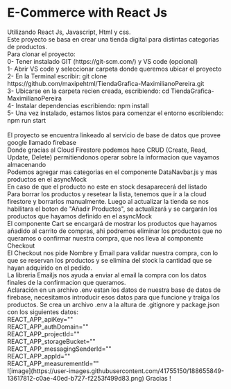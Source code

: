 
<h1>E-Commerce with React Js</h1>
Utilizando React Js, Javascript, Html y css. <br>
Este proyecto se basa en crear una tienda digital para distintas categorias de productos. <br>
Para clonar el proyecto: <br>
0- Tener instalado GIT (https://git-scm.com/) y VS code (opcional)  <br>
1- Abrir VS code y seleccionar carpeta donde queremos ubicar el proyecto <br>
2- En la Terminal escribir: git clone https://github.com/maxipehtml/TiendaGrafica-MaximilianoPereira.git <br>
3- Ubicarse en la carpeta recien creada, escribiendo: cd TiendaGrafica-MaximilianoPereira <br>
4- Instalar dependencias escribiendo: npm install <br>
5- Una vez instalado, estamos listos para comenzar el entorno escribiendo: npm run start <br>
 <br>
El proyecto se encuentra linkeado al servicio de base de datos que provee google llamado firebase<br>
Donde gracias al Cloud Firestore podemos hace CRUD (Create, Read, Update, Delete) permitiendonos operar sobre la informacion que vayamos almacenando<br>
Podemos agregar mas categorias en el componente DataNavbar.js y mas productos en el asyncMock<br>
En caso de que el producto no este en stock desaparecerá del listado<br>
Para borrar los productos y resetear la lista, tenemos que ir a la cloud firestore y borrarlos manualmente. Luego al actualizar la tienda se nos habilitara el boton de "Añadir Productos", se actualizará y se cargarán los productos que hayamos definido en el asyncMock<br>
El componente Cart se encargará de mostrar los productos que hayamos añadido al carrito de compras, ahi podremos eliminar los productos que no queramos o confirmar nuestra compra, que nos lleva al componente Checkout<br>
El Checkout nos pide Nombre y Email para validar nuestra compra, con lo que se reservan los productos y se elimina del stock la cantidad que se hayan adquirido en el pedido.<br>
La libreria Emailjs nos ayuda a enviar al email la compra con los datos finales de la confirmacion que queramos.<br>
Aclaración en un archivo .env estan los datos de nuestra base de datos de firebase, necesitamos introducir esos datos para que funcione y traiga los productos. Se crea un archivo .env a la altura de .gitignore y package.json con los siguientes datos:<br>
REACT_APP_apiKey=""<br>
REACT_APP_authDomain=""<br>
REACT_APP_projectId=""<br>
REACT_APP_storageBucket=""<br>
REACT_APP_messagingSenderId=""<br>
REACT_APP_appId=""<br>
REACT_APP_measurementId=""<br>
![image](https://user-images.githubusercontent.com/41755150/188655849-13617812-c0ae-40ed-b727-f2253f499d83.png)
Gracias !




